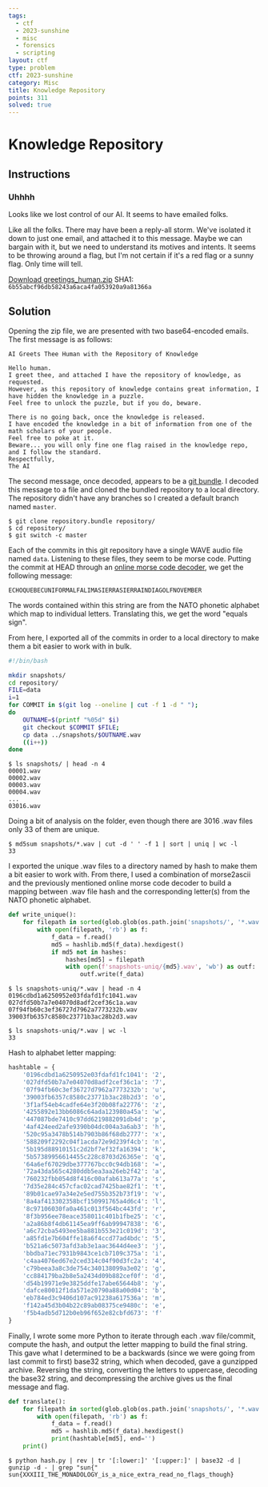 ```yaml
---
tags:
  - ctf
  - 2023-sunshine
  - misc
  - forensics
  - scripting
layout: ctf
type: problem
ctf: 2023-sunshine 
category: Misc 
title: Knowledge Repository
points: 311
solved: true
---
```


# Knowledge Repository

## Instructions

### Uhhhh

Looks like we lost control of our AI. It seems to have emailed folks.

Like all the folks. There may have been a reply-all storm. We've isolated it down to just one email, and attached it to this message. Maybe we can bargain with it, but we need to understand its motives and intents. It seems to be throwing around a flag, but I'm not certain if it's a red flag or a sunny flag. Only time will tell.

[Download greetings_human.zip](#)
SHA1: `6b55abcf96db58243a6aca4fa053920a9a81366a`

## Solution

Opening the zip file, we are presented with two base64-encoded emails. The first message is as follows:

```
AI Greets Thee Human with the Repository of Knowledge

Hello human.
I greet thee, and attached I have the repository of knowledge, as requested.
However, as this repository of knowledge contains great information, I have hidden the knowledge in a puzzle.
Feel free to unlock the puzzle, but if you do, beware.

There is no going back, once the knowledge is released.
I have encoded the knowledge in a bit of information from one of the math scholars of your people.
Feel free to poke at it.
Beware... you will only fine one flag raised in the knowledge repo, and I follow the standard.
Respectfully,
The AI
```

The second message, once decoded, appears to be a [git bundle](https://git-scm.com/docs/git-bundle). I decoded this message to a file and cloned the bundled repository to a local directory. The repository didn't have any branches so I created a default branch named `master`.

```
$ git clone repository.bundle repository/
$ cd repository/
$ git switch -c master
```

Each of the commits in this git repository have a single WAVE audio file named `data`. Listening to these files, they seem to be morse code. Putting the commit at HEAD through an [online morse code decoder](https://morsecode.world/international/decoder/audio-decoder-adaptive.html), we get the following message:

`ECHOQUEBECUNIFORMALFALIMASIERRASIERRAINDIAGOLFNOVEMBER`

The words contained within this string are from the NATO phonetic alphabet which map to individual letters. Translating this, we get the word "equals sign".

From here, I exported all of the commits in order to a local directory to make them a bit easier to work with in bulk.

```bash
#!/bin/bash

mkdir snapshots/
cd repository/
FILE=data
i=1
for COMMIT in $(git log --oneline | cut -f 1 -d " ");
do
	OUTNAME=$(printf "%05d" $i)
	git checkout $COMMIT $FILE;
	cp data ../snapshots/$OUTNAME.wav
	((i++))
done
```

```shell
$ ls snapshots/ | head -n 4
00001.wav
00002.wav
00003.wav
00004.wav
...
03016.wav
```

Doing a bit of analysis on the folder, even though there are 3016 .wav files only 33 of them are unique.

```
$ md5sum snapshots/*.wav | cut -d ' ' -f 1 | sort | uniq | wc -l
33
```

I exported the unique .wav files to a directory named by hash to make them a bit easier to work with. From there, I used a combination of morse2ascii and the previously mentioned online morse code decoder to build a mapping between .wav file hash and the corresponding letter(s) from the NATO phonetic alphabet.  

```python
def write_unique():
    for filepath in sorted(glob.glob(os.path.join('snapshots/', '*.wav'))):
        with open(filepath, 'rb') as f:
            f_data = f.read()
            md5 = hashlib.md5(f_data).hexdigest()
            if md5 not in hashes:
                hashes[md5] = filepath
                with open(f'snapshots-uniq/{md5}.wav', 'wb') as outf:
                    outf.write(f_data)
```

```
$ ls snapshots-uniq/*.wav | head -n 4
0196cdbd1a6250952e03fdafd1fc1041.wav
027dfd50b7a7e04070d8adf2cef36c1a.wav
07f94fb60c3ef36727d7962a7773232b.wav
39003fb6357c8580c23771b3ac28b2d3.wav

$ ls snapshots-uniq/*.wav | wc -l
33
```

Hash to alphabet letter mapping:

```python
hashtable = { 
    '0196cdbd1a6250952e03fdafd1fc1041': '2',
    '027dfd50b7a7e04070d8adf2cef36c1a': '7',
    '07f94fb60c3ef36727d7962a7773232b': 'u',
    '39003fb6357c8580c23771b3ac28b2d3': 'o',
    '3f1af54eb4cadfe64e3f20b08fa22776': 'z',
    '4255892e13bb6086c64ada123980a45a': 'w',
    '447087bde7410c97dd6219882091db4d': 'p',
    '4af424eed2afe9390b04dc004a3a6ab3': 'h',
    '520c95a3478b514b7903b86f68db2777': 'x',
    '588209f2292c04f1acda72e9d239f4cb': 'n',
    '5b195d88910151c2d2bf7ef32fa16394': 'k',
    '5b57389956614455c228c8703d26365e': 'q',
    '64a6ef67029dbe377767bcc0c94db168': '=',
    '72a43da565c4280ddb5ea3aa26eb2f42': 'a',
    '760232fbb054d8f416c00afab613a77a': 's',
    '7d35e284c457cfac02cad7425bae82f1': 't',
    '89b01cae97a34e2e5ed755b352b73f19': 'v',
    '8a4af413302358bcf150991765a4d6c4': 'l',
    '8c97106030fa0a461c013f564bc443fd': 'r',
    '8f3b956ee78eace358011c401b1fbe25': 'c',
    'a2a86b8f4db61145ea9ff6ab99947838': '6',
    'a6c72cba5493ee5ba881b553e21c019d': '3',
    'a85fd1e7b604ffe18a6f4ccd77ad4bdc': '5',
    'b521a6c5073afd3ab3e1aac3644d4ee3': 'j',
    'bbdba71ec7931b9843ce1cb7109c375a': 'i',
    'c4aa4076ed67e2ced314c04f90d3fc2a': '4',
    'c79beea3a8c3de754c340138099a3e02': 'g',
    'cc884179ba2b8e5a2434d09b882cef0f': 'd',
    'd54b19971e9e3825ddfe17abe65644b8': 'y',
    'dafce80012f1da571e20790a88a00d04': 'b',
    'eb784ed3c9406d107ac91238a617536a': 'm',
    'f142a45d3b04b22c89ab08375ce9480c': 'e',
    'f5b4adb5d712b0eb96f652e82cbfd673': 'f'
}
```

Finally, I wrote some more Python to iterate through each .wav file/commit, compute the hash, and output the letter mapping to build the final string. This gave what I determined to be a backwards (since we were going from last commit to first) base32 string, which when decoded, gave a gunzipped archive. Reversing the string, converting the letters to uppercase, decoding the base32 string, and decompressing the archive gives us the final message and flag.  

```python
def translate():
    for filepath in sorted(glob.glob(os.path.join('snapshots/', '*.wav'))):
        with open(filepath, 'rb') as f:
            f_data = f.read()
            md5 = hashlib.md5(f_data).hexdigest()
            print(hashtable[md5], end='')
    print()
```

```
$ python hash.py | rev | tr '[:lower:]' '[:upper:]' | base32 -d | gunzip -d - | grep "sun{"
sun{XXXIII_THE_MONADOLOGY_is_a_nice_extra_read_no_flags_though}
```


